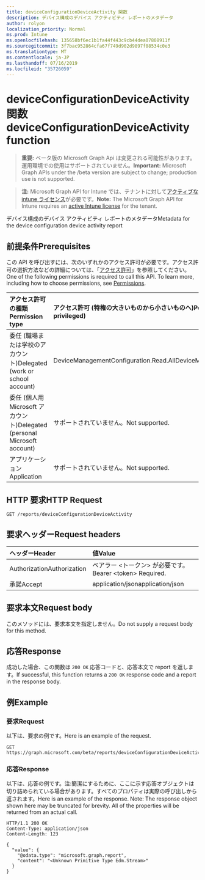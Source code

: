 ```yaml
---
title: deviceConfigurationDeviceActivity 関数
description: デバイス構成のデバイス アクティビティ レポートのメタデータ
author: rolyon
localization_priority: Normal
ms.prod: Intune
ms.openlocfilehash: 135658bf6ec1b1fa44f443c9cb44dea07808911f
ms.sourcegitcommit: 3f7bac952864cfa67f749d902d9897f08534c0e3
ms.translationtype: MT
ms.contentlocale: ja-JP
ms.lasthandoff: 07/16/2019
ms.locfileid: "35726059"
---
```

# <a name="deviceconfigurationdeviceactivity-function"></a><span data-ttu-id="9ae12-103">deviceConfigurationDeviceActivity 関数</span><span class="sxs-lookup"><span data-stu-id="9ae12-103">deviceConfigurationDeviceActivity function</span></span>

> <span data-ttu-id="9ae12-104">**重要:** ベータ版の Microsoft Graph Api は変更される可能性があります。運用環境での使用はサポートされていません。</span><span class="sxs-lookup"><span data-stu-id="9ae12-104">**Important:** Microsoft Graph APIs under the /beta version are subject to change; production use is not supported.</span></span>

> <span data-ttu-id="9ae12-105">**注:** Microsoft Graph API for Intune では、テナントに対して[アクティブな intune ライセンス](https://go.microsoft.com/fwlink/?linkid=839381)が必要です。</span><span class="sxs-lookup"><span data-stu-id="9ae12-105">**Note:** The Microsoft Graph API for Intune requires an [active Intune license](https://go.microsoft.com/fwlink/?linkid=839381) for the tenant.</span></span>

<span data-ttu-id="9ae12-106">デバイス構成のデバイス アクティビティ レポートのメタデータ</span><span class="sxs-lookup"><span data-stu-id="9ae12-106">Metadata for the device configuration device activity report</span></span>

## <a name="prerequisites"></a><span data-ttu-id="9ae12-107">前提条件</span><span class="sxs-lookup"><span data-stu-id="9ae12-107">Prerequisites</span></span>
<span data-ttu-id="9ae12-p101">この API を呼び出すには、次のいずれかのアクセス許可が必要です。アクセス許可の選択方法などの詳細については、「[アクセス許可](/graph/permissions-reference)」を参照してください。</span><span class="sxs-lookup"><span data-stu-id="9ae12-p101">One of the following permissions is required to call this API. To learn more, including how to choose permissions, see [Permissions](/graph/permissions-reference).</span></span>

|<span data-ttu-id="9ae12-110">アクセス許可の種類</span><span class="sxs-lookup"><span data-stu-id="9ae12-110">Permission type</span></span>|<span data-ttu-id="9ae12-111">アクセス許可 (特権の大きいものから小さいものへ)</span><span class="sxs-lookup"><span data-stu-id="9ae12-111">Permissions (from most to least privileged)</span></span>|
|:---|:---|
|<span data-ttu-id="9ae12-112">委任 (職場または学校のアカウント)</span><span class="sxs-lookup"><span data-stu-id="9ae12-112">Delegated (work or school account)</span></span>|<span data-ttu-id="9ae12-113">DeviceManagementConfiguration.Read.All</span><span class="sxs-lookup"><span data-stu-id="9ae12-113">DeviceManagementConfiguration.Read.All</span></span>|
|<span data-ttu-id="9ae12-114">委任 (個人用 Microsoft アカウント)</span><span class="sxs-lookup"><span data-stu-id="9ae12-114">Delegated (personal Microsoft account)</span></span>|<span data-ttu-id="9ae12-115">サポートされていません。</span><span class="sxs-lookup"><span data-stu-id="9ae12-115">Not supported.</span></span>|
|<span data-ttu-id="9ae12-116">アプリケーション</span><span class="sxs-lookup"><span data-stu-id="9ae12-116">Application</span></span>|<span data-ttu-id="9ae12-117">サポートされていません。</span><span class="sxs-lookup"><span data-stu-id="9ae12-117">Not supported.</span></span>|

## <a name="http-request"></a><span data-ttu-id="9ae12-118">HTTP 要求</span><span class="sxs-lookup"><span data-stu-id="9ae12-118">HTTP Request</span></span>
<!-- {
  "blockType": "ignored"
}
-->
``` http
GET /reports/deviceConfigurationDeviceActivity
```

## <a name="request-headers"></a><span data-ttu-id="9ae12-119">要求ヘッダー</span><span class="sxs-lookup"><span data-stu-id="9ae12-119">Request headers</span></span>
|<span data-ttu-id="9ae12-120">ヘッダー</span><span class="sxs-lookup"><span data-stu-id="9ae12-120">Header</span></span>|<span data-ttu-id="9ae12-121">値</span><span class="sxs-lookup"><span data-stu-id="9ae12-121">Value</span></span>|
|:---|:---|
|<span data-ttu-id="9ae12-122">Authorization</span><span class="sxs-lookup"><span data-stu-id="9ae12-122">Authorization</span></span>|<span data-ttu-id="9ae12-123">ベアラー &lt;トークン&gt; が必要です。</span><span class="sxs-lookup"><span data-stu-id="9ae12-123">Bearer &lt;token&gt; Required.</span></span>|
|<span data-ttu-id="9ae12-124">承諾</span><span class="sxs-lookup"><span data-stu-id="9ae12-124">Accept</span></span>|<span data-ttu-id="9ae12-125">application/json</span><span class="sxs-lookup"><span data-stu-id="9ae12-125">application/json</span></span>|

## <a name="request-body"></a><span data-ttu-id="9ae12-126">要求本文</span><span class="sxs-lookup"><span data-stu-id="9ae12-126">Request body</span></span>
<span data-ttu-id="9ae12-127">このメソッドには、要求本文を指定しません。</span><span class="sxs-lookup"><span data-stu-id="9ae12-127">Do not supply a request body for this method.</span></span>

## <a name="response"></a><span data-ttu-id="9ae12-128">応答</span><span class="sxs-lookup"><span data-stu-id="9ae12-128">Response</span></span>
<span data-ttu-id="9ae12-129">成功した場合、この関数は `200 OK` 応答コードと、応答本文で report を返します。</span><span class="sxs-lookup"><span data-stu-id="9ae12-129">If successful, this function returns a `200 OK` response code and a report in the response body.</span></span>

## <a name="example"></a><span data-ttu-id="9ae12-130">例</span><span class="sxs-lookup"><span data-stu-id="9ae12-130">Example</span></span>

### <a name="request"></a><span data-ttu-id="9ae12-131">要求</span><span class="sxs-lookup"><span data-stu-id="9ae12-131">Request</span></span>
<span data-ttu-id="9ae12-132">以下は、要求の例です。</span><span class="sxs-lookup"><span data-stu-id="9ae12-132">Here is an example of the request.</span></span>
``` http
GET https://graph.microsoft.com/beta/reports/deviceConfigurationDeviceActivity
```

### <a name="response"></a><span data-ttu-id="9ae12-133">応答</span><span class="sxs-lookup"><span data-stu-id="9ae12-133">Response</span></span>
<span data-ttu-id="9ae12-p102">以下は、応答の例です。注:簡潔にするために、ここに示す応答オブジェクトは切り詰められている場合があります。すべてのプロパティは実際の呼び出しから返されます。</span><span class="sxs-lookup"><span data-stu-id="9ae12-p102">Here is an example of the response. Note: The response object shown here may be truncated for brevity. All of the properties will be returned from an actual call.</span></span>
``` http
HTTP/1.1 200 OK
Content-Type: application/json
Content-Length: 123

{
  "value": {
    "@odata.type": "microsoft.graph.report",
    "content": "<Unknown Primitive Type Edm.Stream>"
  }
}
```





